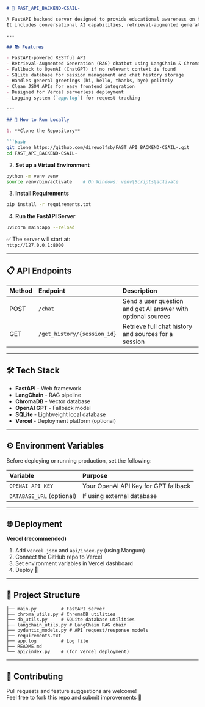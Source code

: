 

```markdown
# 🚀 FAST_API_BACKEND-CSAIL-

A FastAPI backend server designed to provide educational awareness on human trafficking for parents and children.  
It includes conversational AI capabilities, retrieval-augmented generation (RAG) for answering questions from curated PDFs, and fallback to GPT when needed.

---

## 📚 Features

- FastAPI-powered RESTful API
- Retrieval-Augmented Generation (RAG) chatbot using LangChain & ChromaDB
- Fallback to OpenAI (ChatGPT) if no relevant context is found
- SQLite database for session management and chat history storage
- Handles general greetings (hi, hello, thanks, bye) politely
- Clean JSON APIs for easy frontend integration
- Designed for Vercel serverless deployment
- Logging system (`app.log`) for request tracking

---

## 🚀 How to Run Locally

1. **Clone the Repository**

```bash
git clone https://github.com/direwolfsb/FAST_API_BACKEND-CSAIL-.git
cd FAST_API_BACKEND-CSAIL-
```

2. **Set up a Virtual Environment**

```bash
python -m venv venv
source venv/bin/activate    # On Windows: venv\Scripts\activate
```

3. **Install Requirements**

```bash
pip install -r requirements.txt
```

4. **Run the FastAPI Server**

```bash
uvicorn main:app --reload
```

✅ The server will start at:  
`http://127.0.0.1:8000`

---

## 📋 API Endpoints

| Method | Endpoint | Description |
|:------|:---------|:------------|
| POST | `/chat` | Send a user question and get AI answer with optional sources |
| GET | `/get_history/{session_id}` | Retrieve full chat history and sources for a session |

---

## 🛠 Tech Stack

- **FastAPI** - Web framework
- **LangChain** - RAG pipeline
- **ChromaDB** - Vector database
- **OpenAI GPT** - Fallback model
- **SQLite** - Lightweight local database
- **Vercel** - Deployment platform (optional)

---

## ⚙️ Environment Variables

Before deploying or running production, set the following:

| Variable | Purpose |
|:--------|:--------|
| `OPENAI_API_KEY` | Your OpenAI API Key for GPT fallback |
| `DATABASE_URL` (optional) | If using external database |

---

## 🌐 Deployment

**Vercel (recommended)**

1. Add `vercel.json` and `api/index.py` (using Mangum)
2. Connect the GitHub repo to Vercel
3. Set environment variables in Vercel dashboard
4. Deploy 🎯

---

## 📂 Project Structure

```
├── main.py         # FastAPI server
├── chroma_utils.py # ChromaDB utilities
├── db_utils.py     # SQLite database utilities
├── langchain_utils.py # LangChain RAG chain
├── pydantic_models.py # API request/response models
├── requirements.txt
├── app.log         # Log file
├── README.md
└── api/index.py    # (for Vercel deployment)
```

---

## 🤝 Contributing

Pull requests and feature suggestions are welcome!  
Feel free to fork this repo and submit improvements 🚀


